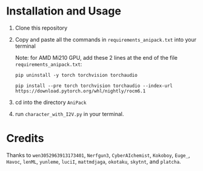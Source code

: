 # Installation and Usage
1. Clone this repository
2. Copy and paste all the commands in ```requirements_anipack.txt``` into your terminal

   Note: for AMD Mi210 GPU, add these 2 lines at the end of the file ```requirements_anipack.txt```:

    ```pip uninstall -y torch torchvision torchaudio```
   
    ```pip install --pre torch torchvision torchaudio --index-url https://download.pytorch.org/whl/nightly/rocm6.1```
4. cd into the directory ```AniPack```
5. run ```character_with_I2V.py``` in your terminal.

# Credits
Thanks to ```wen3052963913173401```, ```Nerfgun3```, ```CyberAIchemist```, ```Kokoboy```, ```Euge_```, ```Havoc```, ```lenML```, ```yunleme```, ```luciI```, ```mattmdjaga```, ```okotaku```, ```skytnt```, and ```platcha```.
